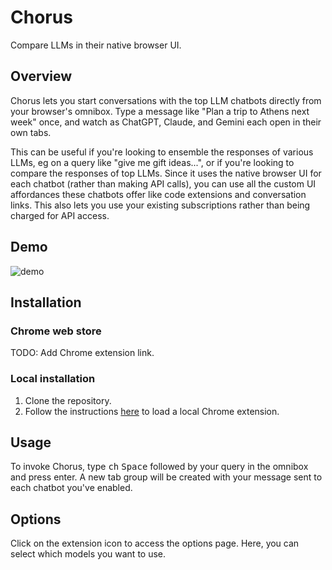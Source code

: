 # Chorus
Compare LLMs in their native browser UI.

## Overview

Chorus lets you start conversations with the top LLM chatbots directly from your browser's omnibox. Type a message like "Plan a trip to Athens next week" once, and watch as ChatGPT, Claude, and Gemini each open in their own tabs.

This can be useful if you're looking to ensemble the responses of various LLMs, eg on a query like "give me gift ideas...", or if you're looking to compare the responses of top LLMs. Since it uses the native browser UI for each chatbot (rather than making API calls), you can use all the custom UI affordances these chatbots offer like code extensions and conversation links. This also lets you use your existing subscriptions rather than being charged for API access.

## Demo
![demo](assets/output.gif)

## Installation

### Chrome web store
TODO: Add Chrome extension link.

### Local installation

1. Clone the repository.
2. Follow the instructions [here](https://developer.chrome.com/docs/extensions/get-started/tutorial/hello-world#load-unpacked) to load a local Chrome extension.

## Usage

To invoke Chorus, type <kbd>ch</kbd> <kbd>Space</kbd> followed by your query in the omnibox and press enter. A new tab group will be created with your message sent to each chatbot you've enabled.

## Options

Click on the extension icon to access the options page. Here, you can select which models you want to use.
